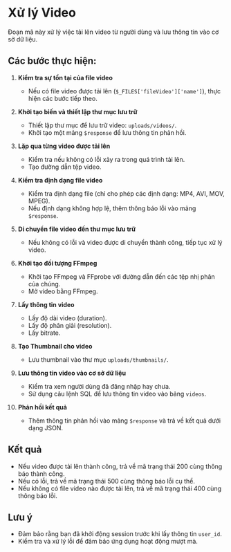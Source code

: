 # Xử lý Video

Đoạn mã này xử lý việc tải lên video từ người dùng và lưu thông tin vào cơ sở dữ liệu.

## Các bước thực hiện:

1. **Kiểm tra sự tồn tại của file video**

   - Nếu có file video được tải lên (`$_FILES['fileVideo']['name']`), thực hiện các bước tiếp theo.

2. **Khởi tạo biến và thiết lập thư mục lưu trữ**

   - Thiết lập thư mục để lưu trữ video: `uploads/videos/`.
   - Khởi tạo một mảng `$response` để lưu thông tin phản hồi.

3. **Lặp qua từng video được tải lên**

   - Kiểm tra nếu không có lỗi xảy ra trong quá trình tải lên.
   - Tạo đường dẫn tệp video.

4. **Kiểm tra định dạng file video**

   - Kiểm tra định dạng file (chỉ cho phép các định dạng: MP4, AVI, MOV, MPEG).
   - Nếu định dạng không hợp lệ, thêm thông báo lỗi vào mảng `$response`.

5. **Di chuyển file video đến thư mục lưu trữ**

   - Nếu không có lỗi và video được di chuyển thành công, tiếp tục xử lý video.

6. **Khởi tạo đối tượng FFmpeg**

   - Khởi tạo FFmpeg và FFprobe với đường dẫn đến các tệp nhị phân của chúng.
   - Mở video bằng FFmpeg.

7. **Lấy thông tin video**

   - Lấy độ dài video (duration).
   - Lấy độ phân giải (resolution).
   - Lấy bitrate.

8. **Tạo Thumbnail cho video**

   - Lưu thumbnail vào thư mục `uploads/thumbnails/`.

9. **Lưu thông tin video vào cơ sở dữ liệu**

   - Kiểm tra xem người dùng đã đăng nhập hay chưa.
   - Sử dụng câu lệnh SQL để lưu thông tin video vào bảng `videos`.

10. **Phản hồi kết quả**
    - Thêm thông tin phản hồi vào mảng `$response` và trả về kết quả dưới dạng JSON.

## Kết quả

- Nếu video được tải lên thành công, trả về mã trạng thái 200 cùng thông báo thành công.
- Nếu có lỗi, trả về mã trạng thái 500 cùng thông báo lỗi cụ thể.
- Nếu không có file video nào được tải lên, trả về mã trạng thái 400 cùng thông báo lỗi.

## Lưu ý

- Đảm bảo rằng bạn đã khởi động session trước khi lấy thông tin `user_id`.
- Kiểm tra và xử lý lỗi để đảm bảo ứng dụng hoạt động mượt mà.
